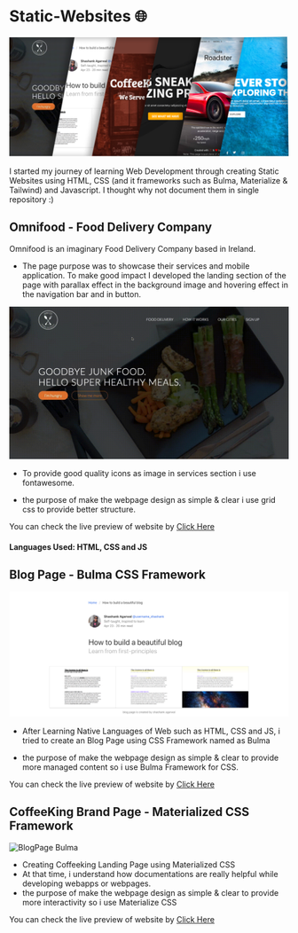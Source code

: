 # Static-Websites 🌐

![Header Image](/Assets/Journey.png)

I started my journey of learning Web Development through creating Static Websites using HTML, CSS (and it frameworks such as Bulma, Materialize & Tailwind) and Javascript. I thought why not document them in single repository :)

## Omnifood - Food Delivery Company

Omnifood is an imaginary Food Delivery Company based in Ireland.

- The page purpose was to showcase their services and mobile application.
  To make good impact I developed the landing section of the page with parallax effect in the background image and hovering effect in the navigation bar and in button.

![OmniFood Landing Page](https://github.com/ShashankAgarwal77/Static-Websites/blob/main/Assets/Omnifood/omni-gif.gif)

- To provide good quality icons as image in services section i use fontawesome.

- the purpose of make the webpage design as simple & clear i use grid css to provide better structure.

You can check the live preview of website by [Click Here](https://omni-foods.netlify.app/)

#### Languages Used: HTML, CSS and JS

## Blog Page - Bulma CSS Framework

![BlogPage Bulma](Assets/BlogPage/image-01.png)

- After Learning Native Languages of Web such as HTML, CSS and JS, i tried to create an Blog Page using CSS Framework named as Bulma

- the purpose of make the webpage design as simple & clear to provide more managed content so i use Bulma Framework for CSS.

You can check the live preview of website by [Click Here](https://blogpage-bulma.netlify.app/)

## CoffeeKing Brand Page - Materialized CSS Framework

![BlogPage Bulma](Assets/BlogPage/CoffeeKing/image-01.png)

- Creating Coffeeking Landing Page using Materialized CSS
- At that time, i understand how documentations are really helpful while developing webapps or webpages.
- the purpose of make the webpage design as simple & clear to provide more interactivity so i use Materialize CSS

You can check the live preview of website by [Click Here](https://coffeeking.netlify.app/)
